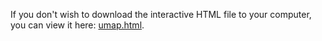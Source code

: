 If you don't wish to download the interactive HTML file to your computer, you can view it here: [umap.html](https://rawcdn.githack.com/arosen93/QMOF/e456dc1a9cd49e447ec66feab91a80c350a3c21f/machine_learning/umap/umap_soap_QMOF_14482/umap.html).
